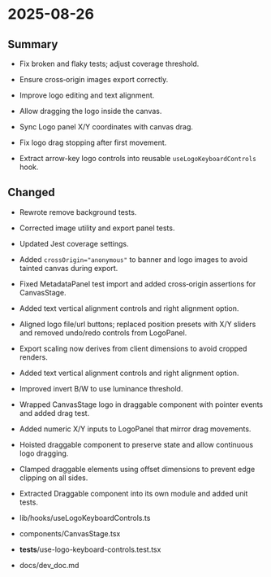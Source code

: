 # 2025-08-26

## Summary
- Fix broken and flaky tests; adjust coverage threshold.
- Ensure cross‑origin images export correctly.
- Improve logo editing and text alignment.
- Allow dragging the logo inside the canvas.
- Sync Logo panel X/Y coordinates with canvas drag.
- Fix logo drag stopping after first movement.

- Extract arrow-key logo controls into reusable `useLogoKeyboardControls` hook.


## Changed
- Rewrote remove background tests.
- Corrected image utility and export panel tests.
- Updated Jest coverage settings.
- Added `crossOrigin="anonymous"` to banner and logo images to avoid tainted canvas during export.
- Fixed MetadataPanel test import and added cross‑origin assertions for CanvasStage.
- Added text vertical alignment controls and right alignment option.
- Aligned logo file/url buttons; replaced position presets with X/Y sliders and removed undo/redo controls from LogoPanel.
- Export scaling now derives from client dimensions to avoid cropped renders.
- Added text vertical alignment controls and right alignment option.
- Improved invert B/W to use luminance threshold.
- Wrapped CanvasStage logo in draggable component with pointer events and added drag test.
- Added numeric X/Y inputs to LogoPanel that mirror drag movements.
- Hoisted draggable component to preserve state and allow continuous logo dragging.
- Clamped draggable elements using offset dimensions to prevent edge clipping on all sides.
- Extracted Draggable component into its own module and added unit tests.

- lib/hooks/useLogoKeyboardControls.ts
- components/CanvasStage.tsx
- __tests__/use-logo-keyboard-controls.test.tsx
- docs/dev_doc.md


